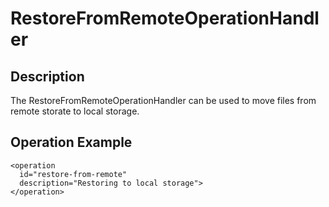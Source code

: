 # RestoreFromRemoteOperationHandler

## Description
The RestoreFromRemoteOperationHandler can be used to move files from remote storate to local storage.

## Operation Example

    <operation
      id="restore-from-remote"
      description="Restoring to local storage">
    </operation>
